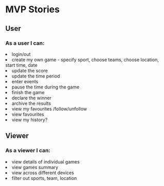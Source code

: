 <h1>MVP Stories</h1>

<h2>User</h2>
<h3>As a user I can:</h3>
<li>login/out</li>
<li>create my own game - specify sport, choose teams, choose location, start time, date
<li>update the score</li>
<li>update the time period</li>
<li>enter events</li>
<li>pause the time during the game</li>
<li>finish the game</li>
<li>declare the winner</li>
<li>archive the results</li>
<li>view my favourites /follow/unfollow</li>
<li>view favourites</li>
<li>view my history?</li>

<h2>Viewer</h2>
<h3>As a viewer I can:</h3>
<li>view details of individual games</li>
<li>view games summary</li>
<li>view across different devices</li>
<li>filter out sports, team, location</li>


